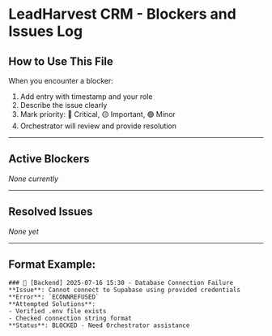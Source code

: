 # LeadHarvest CRM - Blockers and Issues Log

## How to Use This File
When you encounter a blocker:
1. Add entry with timestamp and your role
2. Describe the issue clearly
3. Mark priority: 🔴 Critical, 🟡 Important, 🟢 Minor
4. Orchestrator will review and provide resolution

---

## Active Blockers
*None currently*

---

## Resolved Issues
*None yet*

---

## Format Example:
```
### 🔴 [Backend] 2025-07-16 15:30 - Database Connection Failure
**Issue**: Cannot connect to Supabase using provided credentials
**Error**: `ECONNREFUSED`
**Attempted Solutions**: 
- Verified .env file exists
- Checked connection string format
**Status**: BLOCKED - Need Orchestrator assistance
```